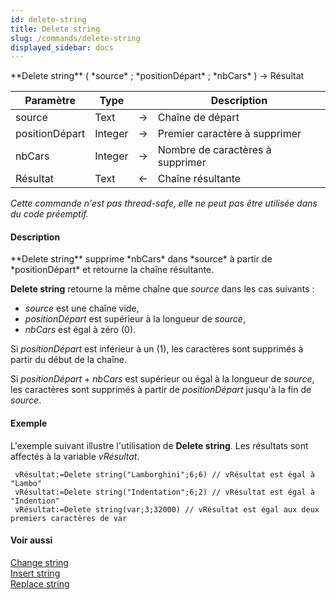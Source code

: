```yaml
---
id: delete-string
title: Delete string
slug: /commands/delete-string
displayed_sidebar: docs
---
```


<!--REF #_command_.Delete string.Syntax-->**Delete string** ( *source* ; *positionDépart* ; *nbCars* ) -> Résultat<!-- END REF-->
<!--REF #_command_.Delete string.Params-->
| Paramètre | Type |  | Description |
| --- | --- | --- | --- |
| source | Text | &#8594;  | Chaîne de départ |
| positionDépart | Integer | &#8594;  | Premier caractère à supprimer |
| nbCars | Integer | &#8594;  | Nombre de caractères à supprimer |
| Résultat | Text | &#8592; | Chaîne résultante |

<!-- END REF-->

*Cette commande n'est pas thread-safe, elle ne peut pas être utilisée dans du code préemptif.*


#### Description 

<!--REF #_command_.Delete string.Summary-->**Delete string** supprime *nbCars* dans *source* à partir de *positionDépart* et retourne la chaîne résultante.<!-- END REF-->

**Delete string** retourne la même chaîne que *source* dans les cas suivants :

* *source* est une chaîne vide,
* *positionDépart* est supérieur à la longueur de *source*,
* *nbCars* est égal à zéro (0).

Si *positionDépart* est inférieur à un (1), les caractères sont supprimés à partir du début de la chaîne.

Si *positionDépart* \+ *nbCars* est supérieur ou égal à la longueur de *source*, les caractères sont supprimés à partir de *positionDépart* jusqu'à la fin de *source*.

#### Exemple 

L'exemple suivant illustre l'utilisation de **Delete string**. Les résultats sont affectés à la variable *vRésultat*.

```4d
 vRésultat:=Delete string("Lamborghini";6;6) // vRésultat est égal à "Lambo"
 vRésultat:=Delete string("Indentation";6;2) // vRésultat est égal à "Indention"
 vRésultat:=Delete string(var;3;32000) // vRésultat est égal aux deux premiers caractères de var
```

#### Voir aussi 

[Change string](change-string.md)  
[Insert string](insert-string.md)  
[Replace string](replace-string.md)  